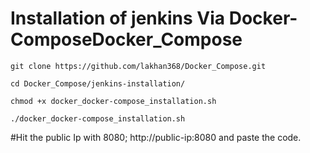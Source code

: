 # Installation of jenkins Via Docker-ComposeDocker_Compose

    git clone https://github.com/lakhan368/Docker_Compose.git

    cd Docker_Compose/jenkins-installation/

    chmod +x docker_docker-compose_installation.sh

    ./docker_docker-compose_installation.sh

#Hit the public Ip with 8080; http://public-ip:8080 and paste the code.



